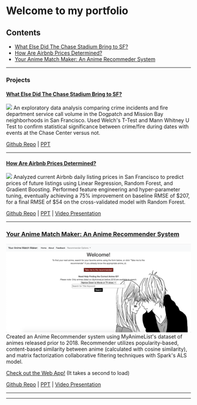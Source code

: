 # Welcome to my portfolio
<!-- ![image](images/flask_welcome.png) -->
## Contents
* [What Else Did The Chase Stadium Bring to SF?](#what-else-did-the-chase-stadium-bring-to-sf)
* [How Are Airbnb Prices Determined?](#how-are-airbnb-prices-determined)
* [Your Anime Match Maker: An Anime Recommeder System](#your-anime-match-maker-an-anime-recommender-system)

---

### Projects

#### [What Else Did The Chase Stadium Bring to SF?](/chase_center_impact)
<img src="https://camo.githubusercontent.com/4285e057a79646b9639752fe67a8f8e4d3549285/68747470733a2f2f692e696e73696465722e636f6d2f3563396366386366656535326566336265333739313330333f77696474683d3131303026666f726d61743d6a706567"/>
An exploratory data analysis comparing crime incidents and fire department service call volume in the Dogpatch and Mission Bay neighborhoods in San Francisco. Used Welch's T-Test and Mann Whitney U Test to confirm statistical significance between crime/fire during dates with events at the Chase Center versus not.

[Github Repo](https://github.com/sherryduong93/chasestadiumimpact) | [PPT](pdf/Chase_Center_Presentation.pdf)

---
#### [How Are Airbnb Prices Determined?](/predict_airbnb)
<img src="https://camo.githubusercontent.com/44e3714a5a3f647026db8008a65ca962d94ee1e1/68747470733a2f2f6d656469612e7465676e612d6d656469612e636f6d2f6173736574732f574e45502f696d616765732f38373364336266372d636137372d346437342d383234362d3133343830353762663563392f38373364336266372d636137372d346437342d383234362d3133343830353762663563395f3139323078313038302e6a7067"/>
Analyzed current Airbnb daily listing prices in San Francisco to predict prices of future listings using Linear Regression, Random Forest, and Gradient Boosting. Performed feature engineering and hyper-parameter tuning, eventually achieving a 75% improvement on baseline RMSE of $207, for a final RMSE of $54 on the cross-validated model with Random Forest.

[Github Repo](https://github.com/sherryduong93/Predict_AirBnB_Listings) | [PPT](pdf/Airbnb_PPT.pdf)     |   [Video Presentation](https://www.youtube.com/watch?v=ne7t15Zso4Y&t=2s)

---
### [Your Anime Match Maker: An Anime Recommender System](/animematchmaker)
<img src="https://github.com/sherryduong93/Anime_Recommender/raw/master/images/flask_welcome.png"/>
Created an Anime Recommender system using MyAnimeList's dataset of animes released prior to 2018. Recommender utilizes popularity-based, content-based similarity between anime (calculated with cosine similarity), and matrix factorization collaborative filtering techniques with Spark's ALS model.

[Check out the Web App!](https://animerecz.herokuapp.com/) (It takes a second to load)

[Github Repo](https://github.com/sherryduong93/Anime_Recommender) | [PPT](pdf/Anime_pdf.pdf)     |   [Video Presentation](https://www.youtube.com/watch?v=XqmXutqqiNI&feature=youtu.be)     

---





---
